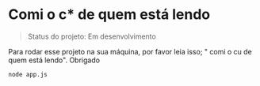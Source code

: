 <h1>Comi o c* de quem está lendo</h1>

> Status do projeto: Em desenvolvimento 

Para rodar esse projeto na sua máquina, por favor leia isso; " comi o cu de quem está lendo". Obrigado
```
node app.js
```
